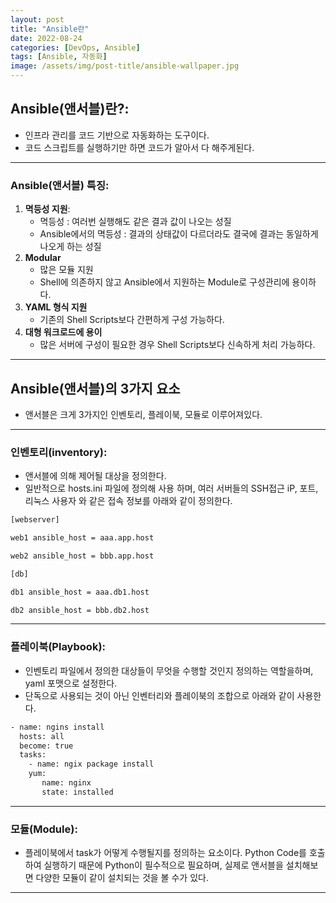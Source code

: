 ```yaml
---
layout: post
title: "Ansible란"
date: 2022-08-24
categories: [DevOps, Ansible]
tags: [Ansible, 자동화]
image: /assets/img/post-title/ansible-wallpaper.jpg
---
```


## Ansible(앤서블)란?:
- 인프라 관리를 코드 기반으로 자동화하는 도구이다.
- 코드 스크립트를 실행하기만 하면 코드가 알아서 다 해주게된다.

* * *

### Ansible(앤서블) 특징:
1. **멱등성 지원**: 
    - 멱등성 : 여러번 실행해도 같은 결과 값이 나오는 성질
    - Ansible에서의 멱등성 : 결과의 상태값이 다르더라도 결국에 결과는 동일하게 나오게 하는 성질
2. **Modular** 
    - 많은 모듈 지원 
    - Shell에 의존하지 않고 Ansible에서 지원하는 Module로 구성관리에 용이하다.
3. **YAML 형식 지원** 
    - 기존의 Shell Scripts보다 간편하게 구성 가능하다.
4. **대형 워크로드에 용이** 
    - 많은 서버에 구성이 필요한 경우 Shell Scripts보다 신속하게 처리 가능하다.
    
* * *

## Ansible(앤서블)의 3가지 요소
- 앤서블은 크게 3가지인 인벤토리, 플레이북, 모듈로 이루어져있다.

* * *

### 인벤토리(inventory):
- 앤서블에 의해 제어될 대상을 정의한다.
- 일반적으로 hosts.ini 파일에 정의해 사용 하며, 여러 서버들의 SSH접근 iP, 포트, 리눅스 사용자 와 같은 접속 정보를 아래와 같이 정의한다.

```bash
[webserver]

web1 ansible_host = aaa.app.host

web2 ansible_host = bbb.app.host

[db]

db1 ansible_host = aaa.db1.host

db2 ansible_host = bbb.db2.host
```

* * *

### 플레이북(Playbook):
- 인벤토리 파일에서 정의한 대상들이 무엇을 수행할 것인지 정의하는 역할을하며, yaml 포맷으로 설정한다.
- 단독으로 사용되는 것이 아닌 인벤터리와 플레이북의 조합으로 아래와 같이 사용한다.

```bash
- name: ngins install
  hosts: all
  become: true
  tasks:
    - name: ngix package install
    yum:
       name: nginx
       state: installed
``````

* * *

### 모듈(Module):
- 플레이북에서 task가 어떻게 수행될지를 정의하는 요소이다.
Python Code를 호출하여 실행하기 때문에 Python이 필수적으로 필요하며, 실제로 앤서블을 설치해보면 다양한 모듈이 같이 설치되는 것을 볼 수가 있다.

* * *